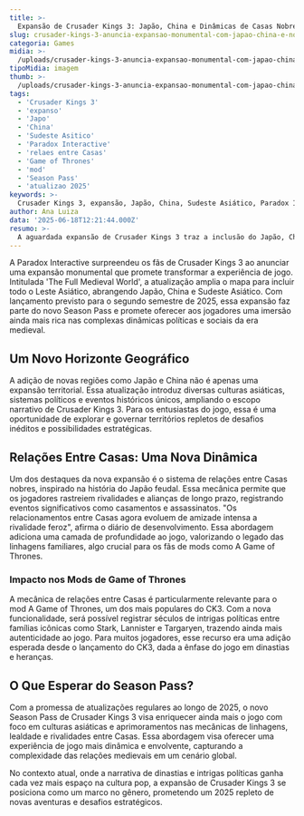 ```yaml
---
title: >-
  Expansão de Crusader Kings 3: Japão, China e Dinâmicas de Casas Nobres Revolucionam Gameplay
slug: crusader-kings-3-anuncia-expansao-monumental-com-japao-china-e-novo-sistema-que-vai-transformar-mods-de-game-of-thrones
categoria: Games
midia: >-
  /uploads/crusader-kings-3-anuncia-expansao-monumental-com-japao-china-e-novo-sistema-que-vai-transformar-mods-de-game-of-thrones-thumb.webp
tipoMidia: imagem
thumb: >-
  /uploads/crusader-kings-3-anuncia-expansao-monumental-com-japao-china-e-novo-sistema-que-vai-transformar-mods-de-game-of-thrones-thumb.webp
tags:
  - 'Crusader Kings 3'
  - 'expanso'
  - 'Japo'
  - 'China'
  - 'Sudeste Asitico'
  - 'Paradox Interactive'
  - 'relaes entre Casas'
  - 'Game of Thrones'
  - 'mod'
  - 'Season Pass'
  - 'atualizao 2025'
keywords: >-
  Crusader Kings 3, expansão, Japão, China, Sudeste Asiático, Paradox Interactive, relações entre Casas, Game of Thrones, mod, Season Pass, atualização 2025
author: Ana Luiza
data: '2025-06-18T12:21:44.000Z'
resumo: >-
  A aguardada expansão de Crusader Kings 3 traz a inclusão do Japão, China e Sudeste Asiático ao mapa, além de um inovador sistema de relações entre Casas nobres que promete mudar a experiência dos jogadores.
---
```


A Paradox Interactive surpreendeu os fãs de Crusader Kings 3 ao anunciar uma expansão monumental que promete transformar a experiência de jogo. Intitulada 'The Full Medieval World', a atualização amplia o mapa para incluir todo o Leste Asiático, abrangendo Japão, China e Sudeste Asiático. Com lançamento previsto para o segundo semestre de 2025, essa expansão faz parte do novo Season Pass e promete oferecer aos jogadores uma imersão ainda mais rica nas complexas dinâmicas políticas e sociais da era medieval.

## Um Novo Horizonte Geográfico

A adição de novas regiões como Japão e China não é apenas uma expansão territorial. Essa atualização introduz diversas culturas asiáticas, sistemas políticos e eventos históricos únicos, ampliando o escopo narrativo de Crusader Kings 3. Para os entusiastas do jogo, essa é uma oportunidade de explorar e governar territórios repletos de desafios inéditos e possibilidades estratégicas.

## Relações Entre Casas: Uma Nova Dinâmica

Um dos destaques da nova expansão é o sistema de relações entre Casas nobres, inspirado na história do Japão feudal. Essa mecânica permite que os jogadores rastreiem rivalidades e alianças de longo prazo, registrando eventos significativos como casamentos e assassinatos. "Os relacionamentos entre Casas agora evoluem de amizade intensa a rivalidade feroz", afirma o diário de desenvolvimento. Essa abordagem adiciona uma camada de profundidade ao jogo, valorizando o legado das linhagens familiares, algo crucial para os fãs de mods como A Game of Thrones.

### Impacto nos Mods de Game of Thrones

A mecânica de relações entre Casas é particularmente relevante para o mod A Game of Thrones, um dos mais populares do CK3. Com a nova funcionalidade, será possível registrar séculos de intrigas políticas entre famílias icônicas como Stark, Lannister e Targaryen, trazendo ainda mais autenticidade ao jogo. Para muitos jogadores, esse recurso era uma adição esperada desde o lançamento do CK3, dada a ênfase do jogo em dinastias e heranças.

## O Que Esperar do Season Pass?

Com a promessa de atualizações regulares ao longo de 2025, o novo Season Pass de Crusader Kings 3 visa enriquecer ainda mais o jogo com foco em culturas asiáticas e aprimoramentos nas mecânicas de linhagens, lealdade e rivalidades entre Casas. Essa abordagem visa oferecer uma experiência de jogo mais dinâmica e envolvente, capturando a complexidade das relações medievais em um cenário global.

No contexto atual, onde a narrativa de dinastias e intrigas políticas ganha cada vez mais espaço na cultura pop, a expansão de Crusader Kings 3 se posiciona como um marco no gênero, prometendo um 2025 repleto de novas aventuras e desafios estratégicos.